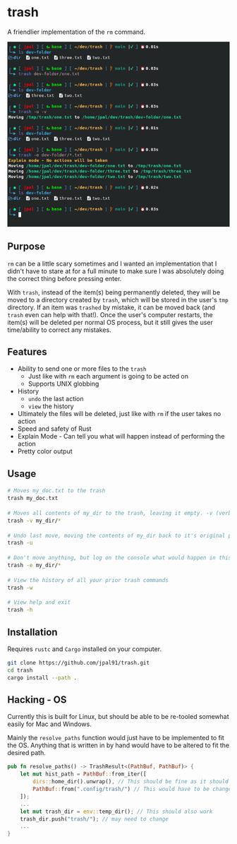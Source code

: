# trash

A friendlier implementation of the `rm` command. 

![](assets/trash.png)

## Purpose

`rm` can be a little scary sometimes and I wanted an implementation that I didn't have to stare at for a full minute to make sure I was absolutely doing the correct thing before pressing enter. 

With `trash`, instead of the item(s) being permanently deleted, they will be moved to a directory created by `trash`, which will be stored in the user's `tmp` directory. If an item was `trashed` by mistake, it can be moved back (and `trash` even can help with that!). Once the user's computer restarts, the item(s) will be deleted per normal OS process, but it still gives the user time/ability to correct any mistakes. 

## Features
- Ability to send one or more files to the `trash`
    - Just like with `rm` each argument is going to be acted on
    - Supports UNIX globbing
- History
    - `undo` the last action
    - `view` the history
- Ultimately the files will be deleted, just like with `rm` if the user takes no action
- Speed and safety of Rust
- Explain Mode - Can tell you what will happen instead of performing the action
- Pretty color output

## Usage
```bash
# Moves my_doc.txt to the trash
trash my_doc.txt

# Moves all contents of my_dir to the trash, leaving it empty. -v (verbose) logs each move as it happens.
trash -v my_dir/*

# Undo last move, moving the contents of my_dir back to it's original place(s)
trash -u

# Don't move anything, but log on the console what would happen in this command
trash -e my_dir/*

# View the history of all your prior trash commands
trash -w

# View help and exit
trash -h
```

## Installation

Requires `rustc` and `Cargo` installed on your computer.

```bash
git clone https://github.com/jpal91/trash.git
cd trash
cargo install --path .
```

## Hacking - OS

Currently this is built for Linux, but should be able to be re-tooled somewhat easily for Mac and Windows.

Mainly the `resolve_paths` function would just have to be implemented to fit the OS. Anything that is written in by hand would have to be altered to fit the desired path.

```rust
pub fn resolve_paths() -> TrashResult<(PathBuf, PathBuf)> {
    let mut hist_path = PathBuf::from_iter([
        dirs::home_dir().unwrap(), // This should be fine as it should work on Windows/Mac
        PathBuf::from(".config/trash/") // This would have to be changed
    ]);
    ...
    let mut trash_dir = env::temp_dir(); // This should also work
    trash_dir.push("trash/"); // may need to change
    ...
}
```

